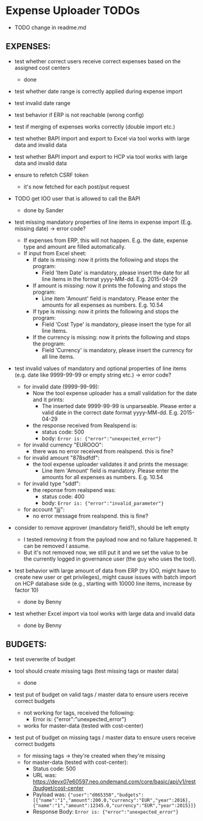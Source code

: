 # Expense Uploader TODOs

- TODO change in readme.md

EXPENSES:
---------
- test whether correct users receive correct expenses based on the assigned cost centers
    * done

- test whether date range is correctly applied during expense import

- test invalid date range

- test behavior if ERP is not reachable (wrong config)

- test if merging of expenses works correctly (double import etc.)

- test whether BAPI import and export to Excel via tool works with large data and invalid data

- test whether BAPI import and export to HCP via tool works with large data and invalid data

- ensure to refetch CSRF token
    * it's now fetched for each post/put request

- TODO get IOO user that is allowed to call the BAPI
    * done by Sander

- test missing mandatory properties of line items in expense import (E.g. missing date) -> error code?
	* If expenses from ERP, this will not happen. E.g. the date, expense type and amount are filled automatically.
	* If input from Excel sheet:
		- If date is missing: now it prints the following and stops the program:
		    * Field 'Item Date' is mandatory, please insert the date for all line items in the format yyyy-MM-dd. E.g. 2015-04-29
		- If amount is missing: now it prints the following and stops the program:
            * Line item 'Amount' field is mandatory. Please enter the amounts for all expenses as numbers. E.g. 10.54
		- If type is missing: now it prints the following and stops the program:
		    * Field 'Cost Type' is mandatory, please insert the type for all line items.
		- If the currency is missing: now it prints the following and stops the program:
		    * Field 'Currency' is mandatory, please insert the currency for all line items.

- test invalid values of mandatory and optional properties of line items (e.g. date like 9999-99-99 or empty string etc.) -> error code?
	* for invalid date (9999-99-99):
		- Now the tool expense uploader has a small validation for the date and it prints:
            * The inserted date 9999-99-99 is unparseable. Please enter a valid date in the correct date format yyyy-MM-dd. E.g. 2015-04-29
		- the response received from Realspend is:
			* status code: 500
			* body:
			    ```Error is: {"error":"unexpected_error"}```
	* for invalid currency "EUROOO":
		- there was no error received from realspend. this is fine?
	* for invalid amount "878sdfdf":
		- the tool expense uploader validates it and prints the message:
		    * Line item 'Amount' field is mandatory. Please enter the amounts for all expenses as numbers. E.g. 10.54
	* for invalid type "sddf":
		- the reponse from realspend was:
		    * status code: 400
		    * body:
		        ```Error is: {"error":"invalid_parameter"}```
	* for account "jjj":
		- no error message from realspend. this is fine?

- consider to remove approver (mandatory field?), should be left empty
	* I tested removing it from the payload now and no failure happened. It can be removed I assume.
	* But it's not removed now, we still put it and we set the value to be the currently logged in governance user (the guy who uses the tool).

- test behavior with large amount of data from ERP (try IOO, might have to create new user or get privileges), might cause issues with batch import on HCP database side (e.g., starting with 10000 line items, increase by factor 10)
	* done by Benny

- test whether Excel import via tool works with large data and invalid data
	* done by Benny

BUDGETS:
--------

- test overwrite of budget

- tool should create missing tags (test missing tags or master data)
	* done

- test put of budget on valid tags / master data to ensure users receive correct budgets
	* not working for tags, received the following:
	    - Error is: {"error":"unexpected_error"}
	* works for master-data (tested with cost-center)

- test put of budget on missing tags / master data to ensure users receive correct budgets
	* for missing tags -> they're created when they're missing
	* for master-data (tested with cost-center):
		- Status code: 500
		- URL was: https://devx07e60597.neo.ondemand.com/core/basic/api/v1/rest/budget/cost-center
		- Payload was:
            ```{"user":"d065350","budgets":[{"name":"1","amount":200.0,"currency":"EUR","year":2016},{"name":"1","amount":12345.0,"currency":"EUR","year":2015}]}```
		- Response Body:
            ```Error is: {"error":"unexpected_error"}```
